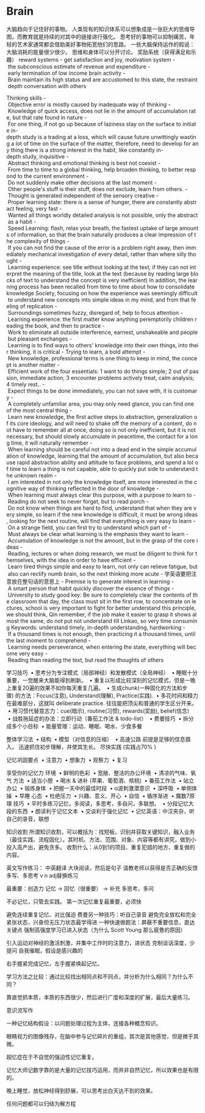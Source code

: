 # Brain


大脑趋向于记住好的事物。
人类现有的知识体系可以想象成是一张巨大的思维导图，而教育就是持续的对其中的链接进行强化。
思考好的事物可以抑制痛苦，年轻的艺术家通常都会借助美好事物拓宽他们的思路。
一些大脑保持运作的假说：
大脑消耗的能量很少很少。
思维和身体可以分开讨论。
奖励系统（获得满足和乐趣）
reward systems - get satisfaction and joy, motivation system - the subconscious estimate of revenue and expenditure - early termination of low income brain activity
- Brain maintain its high status and are accustomed to this state, the restraint depth conversation with others

Thinking skills
- Objective error is mostly caused by inadequate way of thinking
- Knowledge of quick access, does not lie in the amount of accumulation rate, but that rate found in nature
- For one thing, if not go up because of laziness stay on the surface to initiate in-depth study is a trading at a loss, which will cause future unwittingly wasting a lot of time on the surface of the matter, therefore, need to develop for any thing there is a strong interest in the habit, like constantly in-depth study, inquisitive
- Abstract thinking and emotional thinking is best not coexist
- From time to time to a global thinking, help broaden thinking, to better respond to the current environment
- Do not suddenly make other decisions at the last moment
- Other people's stuff is their stuff, does not exclude, learn from others.
- Thought is generated independent of the sensory creative
- Proper learning state: there is a sense of hunger, there are constantly abstract feeling, very fast
- Wanted all things worldly detailed analysis is not possible, only the abstract as a habit
- Speed Learning: flash, relax your breath, the fastest uptake of large amounts of information, so that the brain naturally produces a clear impression of the complexity of things
- If you can not find the cause of the error is a problem right away, then immediately mechanical investigation of every detail, rather than where silly thought
- Learning experience: see title without looking at the text, if they can not interpret the meaning of the title, look at the text (because by reading large blocks of text to understand the concept is very inefficient) In addition, the learning process has been recalled from time to time about how to consolidate knowledge Society, focusing on how the experience was seemingly difficult to understand new concepts into simple ideas in my mind, and from that feeling of replication
- Surroundings sometimes fuzzy, disregard of, help to focus attention
- Learning experience: the first matter know anything peremptorily children reading the book, and then to practice
- Work to eliminate all outside interference, earnest, unshakeable and people but pleasant exchanges
- Learning is to find ways to others' knowledge into their own things, into their thinking, it is critical
- Trying to learn, a bold attempt
- New knowledge, professional terms is one thing to keep in mind, the concept is another matter
- Efficient work of the four essentials: 1 want to do things simple; 2 out of passion, immediate action; 3 encounter problems actively treat, calm analysis; 4 timely rest..
- Expect things to be done immediately, you can not save with, it is customary
- A completely unfamiliar area, you may only need glance, you can find one of the most central thing
- Learn new knowledge, the first active steps to abstraction, generalization of its core ideology, and will need to shake off the memory of a content, do not have to remember all at once, doing so is not only inefficient, but it is not necessary, but should slowly accumulate in peacetime, the contact for a long time, it will naturally remember
- When learning should be careful not into a dead end in the simple accumulation of knowledge, learning that the amount of accumulation, but also because rapid abstraction ability and attitude to face problems, and spend a lot of time to learn a thing is not capable, able to quickly put side to understand the unknown realm
- I am interested in not only the knowledge itself, are more interested in the cognitive way of thinking reflected in the door of knowledge
- When learning must always clear this purpose, with a purpose to learn to
- Reading do not seek to never forget, but to read porch
- Do not know when things are hard to find, understand that when they are very simple, so learn if the new knowledge is difficult, it must be wrong ideas, looking for the next routine, will find that everything is very easy to learn
- On a strange field, you can first try to understand which part of
- Must always be clear what learning is the emphasis they want to learn
- Accumulation of knowledge is not the amount, but in the grasp of the core ideas
- Reading, lectures or when doing research, we must be diligent to think for themselves, with the idea in order to have efficient
- Learn tired things simple and easy to learn, not only can relieve fatigue, but also can rectify numb brain, so the next thinking more acute
- 学英语要把注意放在整句话的意思上
- Premise is to generate interest in learning
- A smart person that habit quickly discover the essence of things
- University to study good key: Be sure to completely clear the contents of the classroom that day, the class must sit in the first row, to concentrate on lectures, school is very important to fight for better understand this principle, we should think, Qin remember, if the job make it easier to grasp it shows almost the same, do not put not understand till Linkao, so very time consuming Keywords: understand timely, in-depth understanding, hardworking
- If a thousand times is not enough, then practicing it a thousand times, until the last moment to comprehend
- Learning needs perseverance, when entering the state, everything will become very easy
- Reading than reading the text, but read the thoughts of others

学习技巧
 • 思考分为专注模式（局部神经）和发散模式（全局神经）
 • 睡眠十分重要，一觉醒来大脑能得到刷新。
 • 重复以形成比较深刻的记忆模式，但是一晚上重复20遍的效果不如你每天重复几遍。
 • 生成chunk(一种固化的方法和步骤) 的方法：Focus(注意), Understand(理解), Practice(实践).
 • 多花时间和精力在最难部分，这就叫 deliberate practice. 往往能把顶尖和普通的学生区分开来。
 • 用习惯代替意志力：cue(暗示), routine(习惯), rewards(奖励), belief(信念)
 • 战胜拖延症的办法：立即行动（番茄工作法 & todo-list）
 • 费曼技巧
 • 拆分成多个小目标
 • 能量管理：运动、睡眠、喝水、少食多餐

整体学习法
 • 结构
 • 模型（对信息的压缩）
 • 高速公路
前提是足够的信息摄入。
迅速抓住初步理解，并使其生长。
尽快实践 (实践占70% )

记忆巩固要点
 • 注意力
 • 想象力
 • 观察力
 • 复习

享受你的记忆力
环境
 • 鲜明的色彩
 • 宽敞、整洁的办公环境
 • 清凉的气味、氧气
方法
 • 适当小憩
 • 喝水 & 进补 (苹果、葡萄酒、核桃)
 • 番茄工作法
 • 站立办公
 • 锻炼身体
 • 把握一天中的最佳时段
 • α波刺激潜意识
 • 深呼吸
 • 单侧体操
 • 早睡
心态
 • 杜绝压力
 • 兴趣、意义、开心
 • 自信
 • 循序渐进
 • 魔数7原理
技巧
 • 平时多练习记忆，多阅读，多思考，多自问，多联想。
 • 分段记忆大段的东西
 • 朗读利于记忆文本
 • 交谈利于强化记忆
 • 记忆英语：中汉夹杂，听自己的录音，联想

知识收割
所谓知识收割，可以概括为：找短板，识别并获取关键知识，融入业务（最佳实践、流程固化）。其时机、方法、范围、对象、内容等都有讲究，做到小投入高产出，避免贪多。
收割什么：从0到1的项目、重复犯错的地方、重复做的内容。

英文写作练习：
中英翻译
大块阅读，然后是句子
请教老师以获得是否正确的反馈
多写、多思考
v n adj替换练习

最重要：创造力
记忆 -> 回忆（很重要） -> 补充
多思考，多问

不必记忆，只管去实践。
第一次记忆重复最重要，必须快

避免连续重复记忆、对比强迫
费曼另一种技巧：听自己录音
避免完全放松和完全紧张状态，兴奋但无压力状态最学得进
一种快速做题法：屏蔽不重要信息，直达关键点
强制高强度学习已进入状态（为什么 Scott Young 那么疲惫的原因）

引入运动对神经的激活刺激，并集中工作时的注意力，进状态
克制谈话深度，少提问
自我催眠，假设是感兴趣的

右手握紧完成记忆，左手握紧唤起记忆。

学习方法之比较：通过比较找出相同点和不同点，并分析为什么相同？为什么不同？

靠直觉抓本质，本质的东西很少，然后进行广度和深度的扩展，最后大量练习。

意识流写作

一种记忆结构假设：以问题处理过程为主体，连接各种概念知识。

眼睛视力的图像残存，在脑中参与记忆碎片的重组，其次是其他感觉，但是微乎其微。

超忆症在于不自觉的强迫性记忆重复。

记忆大师记数字靠的是大量的记忆技巧运用，而并非自然记忆，所以效果也是有限的。

晚上睡觉，放松神经得到舒展，可以思考出白天达不到的效果。

任何问题都可以归结为解方程

